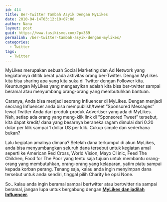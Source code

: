 ```yaml
---
id: 414
title: Ber-Twitter Tambah Asyik Dengan MyLikes
date: 2010-04-14T03:12:10+07:00
author: Nana
layout: post
guid: https://www.tasikisme.com/?p=389
permalink: /ber-twitter-tambah-asyik-dengan-mylikes/
categories:
  - Twitter
tags:
  - Twitter
---
```

MyLikes merupakan sebuah Social Marketing dan Ad Network yang kegiatannya dititik berat pada aktivitas orang ber-Twitter. Dengan MyLikes kita bisa sharing apa yang kita suka di Twitter dengan Follower kita. Keuntungan MyLikes yang mengasyikan adalah kita bisa ber-twitter sampai beramal atau menyumbang orang-orang yang membutuhkan bantuan.

Caranya, Anda bisa menjadi seorang Influencer di MyLikes. Dengan menjadi seorang Influencer anda bisa mempublish/tweet ”Sponsored Messages” lewat Twitter Anda dari produk-produk Advertiser yang ada di MyLikes. Nah, setiap ada orang yang meng-klik link di ”Sponsored Tweet” tersebut, kita dapat kredit/ dana yang besarnya beraneka ragam dimulai dari 0.20 dolar per klik sampai 1 dollar US per klik. Cukup simple dan sederhana bukan?

Lalu kegiatan amalnya dimana? Setelah dana terkumpul di akun MyLikes, anda bisa menyumbangkan seluruh dana tersebut untuk kegiatan amal seperti ke American Red Cross, World Vision, Mayo Cl inic, Feed The Children, Food for The Poor yang tentu saja tujuan untuk membantu orang-orang yang membutuhkan, orang-orang yang kelaparan, yatim piatu sampai kepada korban perang. Tenang saja, kalau anda ingin menyimpan dana tersebut untuk anda sendiri, tinggal pilih Charity ke opsi None.

So.. kalau anda ingin beramal sampai bertwitter atau bertwitter ria sampai beramal, jangan lupa untuk bergabung dengan <a href="https://mylikes.com/signup?token=rikez" target="_blank" title="Klik untuk Daftar MyLikes" rel="nofollow noopener"><strong>MyLikes dan jadilah Influencer</strong></a>.